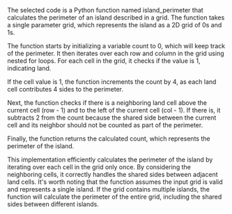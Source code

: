 The selected code is a Python function named island_perimeter that calculates the perimeter of an island described in a grid. The function takes a single parameter grid, which represents the island as a 2D grid of 0s and 1s.

The function starts by initializing a variable count to 0, which will keep track of the perimeter. It then iterates over each row and column in the grid using nested for loops. For each cell in the grid, it checks if the value is 1, indicating land.

If the cell value is 1, the function increments the count by 4, as each land cell contributes 4 sides to the perimeter.

Next, the function checks if there is a neighboring land cell above the current cell (row - 1) and to the left of the current cell (col - 1). If there is, it subtracts 2 from the count because the shared side between the current cell and its neighbor should not be counted as part of the perimeter.

Finally, the function returns the calculated count, which represents the perimeter of the island.

This implementation efficiently calculates the perimeter of the island by iterating over each cell in the grid only once. By considering the neighboring cells, it correctly handles the shared sides between adjacent land cells.
It's worth noting that the function assumes the input grid is valid and represents a single island. If the grid contains multiple islands, the function will calculate the perimeter of the entire grid, including the shared sides between different islands.
